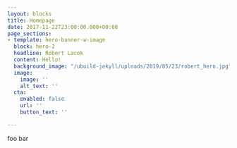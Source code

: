 ```yaml
---
layout: blocks
title: Homepage
date: 2017-11-22T23:00:00.000+00:00
page_sections:
- template: hero-banner-w-image
  block: hero-2
  headline: Robert Lacok
  content: Hello!
  background_image: "/ubuild-jekyll/uploads/2019/05/23/robert_hero.jpg"
  image:
    image: ''
    alt_text: ''
  cta:
    enabled: false
    url: ''
    button_text: ''

---
```

foo bar